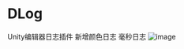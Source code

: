 # DLog
Unity编辑器日志插件
新增颜色日志 毫秒日志
![image](https://github.com/Dawn-Don666/DLog/assets/83207094/7bd40cde-e8a2-461c-892b-f219154a3353)
